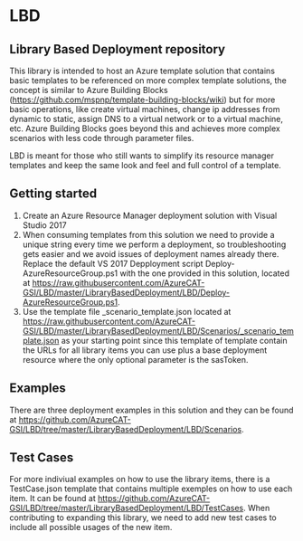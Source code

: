 # LBD
## Library Based Deployment repository

This library is intended to host an Azure template solution that contains basic templates to be referenced on more complex template solutions, the concept is similar to Azure Building Blocks (https://github.com/mspnp/template-building-blocks/wiki) but for more basic operations, like create virtual machines, change ip addresses from dynamic to static, assign DNS to a virtual network or to a virtual machine, etc. Azure Building Blocks goes beyond this and achieves more complex scenarios with less code through parameter files.

LBD is meant for those who still wants to simplify its resource manager templates and keep the same look and feel and full control of a template.

## Getting started

1) Create an Azure Resource Manager deployment solution with Visual Studio 2017
2) When consuming templates from this solution we need to provide a unique string every time we perform a deployment, so troubleshooting gets easier and we avoid issues of deployment names already there. Replace the default VS 2017 Depployment script Deploy-AzureResourceGroup.ps1 with the one provided in this solution, located at https://raw.githubusercontent.com/AzureCAT-GSI/LBD/master/LibraryBasedDeployment/LBD/Deploy-AzureResourceGroup.ps1.
3) Use the template file \_scenario_template.json located at https://raw.githubusercontent.com/AzureCAT-GSI/LBD/master/LibraryBasedDeployment/LBD/Scenarios/_scenario_template.json as your starting point since this template of template contain the URLs for all library items you can use plus a base deployment resource where the only optional parameter is the sasToken. 

## Examples

There are three deployment examples in this solution and they can be found at https://github.com/AzureCAT-GSI/LBD/tree/master/LibraryBasedDeployment/LBD/Scenarios.

## Test Cases

For more indiviual examples on how to use the library items, there is a TestCase.json template that contains multiple exemples on how to use each item. It can be found at https://github.com/AzureCAT-GSI/LBD/tree/master/LibraryBasedDeployment/LBD/TestCases. When contributing to expanding this library, we need to add new test cases to include all possible usages of the new item.